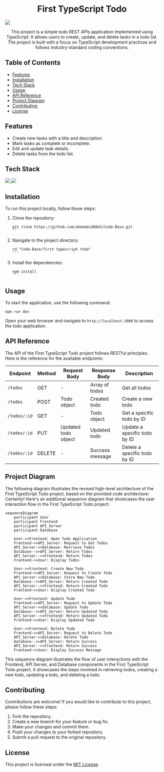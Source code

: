 <h1 align="center"> First TypeScript Todo </h1>

<img src="https://github.com/ahmedeid6842/Code-Base/assets/57197702/505e649b-8591-4cf4-816f-74351c098c51" />

<p align="center">
This project is a simple todo REST APIs application implemented using TypeScript. It allows users to create, update, and delete tasks in a todo list. The project is built with a focus on TypeScript development practices and follows industry-standard coding conventions.
</p>

## Table of Contents

- [Features](#features)
- [Installation](#installation)
- [Tech Stack](tech-stack)
- [Usage](#usage)
- [API Reference](#api-reference)
- [Project Diagram](#project-diagram)
- [Contributing](#contributing)
- [License](#license)

## Features

- Create new tasks with a title and description.
- Mark tasks as complete or incomplete.
- Edit and update task details.
- Delete tasks from the todo list.

## Tech Stack 
<p>
 <a href="https://www.typescriptlang.org/">
        <img src="https://skillicons.dev/icons?i=ts&theme=dark"/>
    </a>
 <a href="https://nodejs.org/">
        <img src="https://skillicons.dev/icons?i=nodejs&theme=dark"/>
    </a>
 </p>

## Installation

To run this project locally, follow these steps:

1. Clone the repository:

   ````shell
   git clone https://github.com/ahmedeid6842/Code-Base.git
   ```

2. Navigate to the project directory:

   ````shell
   cd "Code-Base/first typescript todo"
   ```

3. Install the dependencies:

   ````shell
   npm install
   ```

## Usage

To start the application, use the following command:

```shell
npm run dev
```

Open your web browser and navigate to `http://localhost:3000` to access the todo application.

## API Reference

The API of the First TypeScript Todo project follows RESTful principles. Here is the reference for the available endpoints:

| Endpoint       | Method | Request Body              | Response Body    | Description                   |
| -------------- | ------ | ------------------------- | ---------------- | ----------------------------- |
| `/todos`       | GET    | -                         | Array of todos   | Get all todos                 |
| `/todos`       | POST   | Todo object               | Created todo     | Create a new todo             |
| `/todos/:id`   | GET    | -                         | Todo object      | Get a specific todo by ID     |
| `/todos/:id`   | PUT    | Updated todo object       | Updated todo     | Update a specific todo by ID  |
| `/todos/:id`   | DELETE | -                         | Success message  | Delete a specific todo by ID  |

## Project Diagram

The following diagram illustrates the revised high-level architecture of the First TypeScript Todo project, based on the provided code architecture:
Certainly! Here's an additional sequence diagram that showcases the user interaction flow in the First TypeScript Todo project:

```mermaid
sequenceDiagram
    participant User
    participant Frontend
    participant API_Server
    participant Database

    User->>Frontend: Open Todo Application
    Frontend->>API_Server: Request to Get Todos
    API_Server->>Database: Retrieve Todos
    Database-->>API_Server: Return Todos
    API_Server-->>Frontend: Return Todos
    Frontend->>User: Display Todos

    User->>Frontend: Create New Todo
    Frontend->>API_Server: Request to Create Todo
    API_Server->>Database: Store New Todo
    Database-->>API_Server: Return Created Todo
    API_Server-->>Frontend: Return Created Todo
    Frontend->>User: Display Created Todo

    User->>Frontend: Update Todo
    Frontend->>API_Server: Request to Update Todo
    API_Server->>Database: Update Todo
    Database-->>API_Server: Return Updated Todo
    API_Server-->>Frontend: Return Updated Todo
    Frontend->>User: Display Updated Todo

    User->>Frontend: Delete Todo
    Frontend->>API_Server: Request to Delete Todo
    API_Server->>Database: Delete Todo
    Database-->>API_Server: Return Success
    API_Server-->>Frontend: Return Success
    Frontend->>User: Display Success Message
```

This sequence diagram illustrates the flow of user interactions with the Frontend, API Server, and Database components in the First TypeScript Todo project. It showcases the steps involved in retrieving todos, creating a new todo, updating a todo, and deleting a todo.

## Contributing

Contributions are welcome! If you would like to contribute to this project, please follow these steps:

1. Fork the repository.
2. Create a new branch for your feature or bug fix.
3. Make your changes and commit them.
4. Push your changes to your forked repository.
5. Submit a pull request to the original repository.

## License

This project is licensed under the [MIT License](LICENSE).
